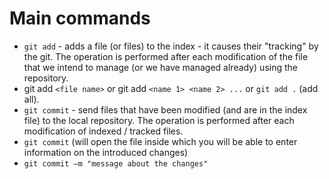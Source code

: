 # Main commands

* `git add` - adds a file (or files) to the index - it causes their "tracking" by the git. The operation is performed after each modification of the file that we intend to manage (or we have managed already) using the repository.
* git add `<file name>` or git add `<name 1> <name 2> ...` or `git add .` (add all). 
* `git commit` - send files that have been modified (and are in the index file) to the local repository.
The operation is performed after each modification of indexed / tracked files.
* `git commit` (will open the file inside which you will be able to enter information
on the introduced changes)
* `git commit –m "message about the changes"`

